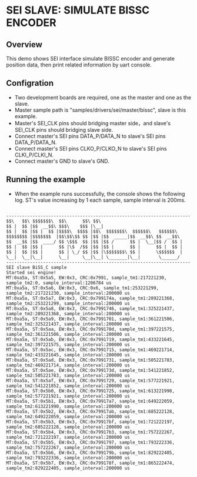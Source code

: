 # SEI SLAVE: SIMULATE BISSC ENCODER

## Overview

This demo shows SEI interface simulate BISSC encoder and generate position data, then print related information by uart console.

## Configration

- Two development boards are required, one as the master and one as the slave.
- Master sample path is "samples/drivers/sei/master/bissc", slave is this example.
- Master's SEI_CLK pins should bridging master side，and slave's SEI_CLK pins should bridging slave side.
- Connect master's SEI pins DATA_P/DATA_N to slave's SEI pins DATA_P/DATA_N.
- Connect master's SEI pins CLKO_P/CLKO_N to slave's SEI pins CLKI_P/CLKI_N.
- Connect master's GND to slave's GND.

## Running the example

- When the example runs successfully, the console shows the following log. ST's value increasing by 1 each sample, sample interval is 200ms.

```console

----------------------------------------------------------------------
$$\   $$\ $$$$$$$\  $$\      $$\ $$\
$$ |  $$ |$$  __$$\ $$$\    $$$ |\__|
$$ |  $$ |$$ |  $$ |$$$$\  $$$$ |$$\  $$$$$$$\  $$$$$$\   $$$$$$\
$$$$$$$$ |$$$$$$$  |$$\$$\$$ $$ |$$ |$$  _____|$$  __$$\ $$  __$$\
$$  __$$ |$$  ____/ $$ \$$$  $$ |$$ |$$ /      $$ |  \__|$$ /  $$ |
$$ |  $$ |$$ |      $$ |\$  /$$ |$$ |$$ |      $$ |      $$ |  $$ |
$$ |  $$ |$$ |      $$ | \_/ $$ |$$ |\$$$$$$$\ $$ |      \$$$$$$  |
\__|  \__|\__|      \__|     \__|\__| \_______|\__|       \______/
----------------------------------------------------------------------
SEI slave BiSS_C sample
Started sei engine!
MT:0xa5a, ST:0x5a5, EW:0x3, CRC:0x7991, sample_tm1:217221230, sample_tm2:0, sample_interval:1206784 us
MT:0xa5a, ST:0x5a6, EW:0x3, CRC:0x6, sample_tm1:253221299, sample_tm2:217221230, sample_interval:200000 us
MT:0xa5a, ST:0x5a7, EW:0x3, CRC:0x799174a, sample_tm1:289221368, sample_tm2:253221299, sample_interval:200000 us
MT:0xa5a, ST:0x5a8, EW:0x3, CRC:0x7991746, sample_tm1:325221437, sample_tm2:289221368, sample_interval:200000 us
MT:0xa5a, ST:0x5a9, EW:0x3, CRC:0x7991701, sample_tm1:361221506, sample_tm2:325221437, sample_interval:200000 us
MT:0xa5a, ST:0x5aa, EW:0x3, CRC:0x799170d, sample_tm1:397221575, sample_tm2:361221506, sample_interval:200000 us
MT:0xa5a, ST:0x5ab, EW:0x3, CRC:0x7991719, sample_tm1:433221645, sample_tm2:397221575, sample_interval:200000 us
MT:0xa5a, ST:0x5ac, EW:0x3, CRC:0x7991715, sample_tm1:469221714, sample_tm2:433221645, sample_interval:200000 us
MT:0xa5a, ST:0x5ad, EW:0x3, CRC:0x7991731, sample_tm1:505221783, sample_tm2:469221714, sample_interval:200000 us
MT:0xa5a, ST:0x5ae, EW:0x3, CRC:0x799173d, sample_tm1:541221852, sample_tm2:505221783, sample_interval:200000 us
MT:0xa5a, ST:0x5af, EW:0x3, CRC:0x7991729, sample_tm1:577221921, sample_tm2:541221852, sample_interval:200000 us
MT:0xa5a, ST:0x5b0, EW:0x3, CRC:0x7991725, sample_tm1:613221990, sample_tm2:577221921, sample_interval:200000 us
MT:0xa5a, ST:0x5b1, EW:0x3, CRC:0x79917a7, sample_tm1:649222059, sample_tm2:613221990, sample_interval:200000 us
MT:0xa5a, ST:0x5b2, EW:0x3, CRC:0x79917ab, sample_tm1:685222128, sample_tm2:649222059, sample_interval:200000 us
MT:0xa5a, ST:0x5b3, EW:0x3, CRC:0x79917bf, sample_tm1:721222197, sample_tm2:685222128, sample_interval:200000 us
MT:0xa5a, ST:0x5b4, EW:0x3, CRC:0x79917b3, sample_tm1:757222267, sample_tm2:721222197, sample_interval:200000 us
MT:0xa5a, ST:0x5b5, EW:0x3, CRC:0x7991797, sample_tm1:793222336, sample_tm2:757222267, sample_interval:200000 us
MT:0xa5a, ST:0x5b6, EW:0x3, CRC:0x799179b, sample_tm1:829222405, sample_tm2:793222336, sample_interval:200000 us
MT:0xa5a, ST:0x5b7, EW:0x3, CRC:0x799178f, sample_tm1:865222474, sample_tm2:829222405, sample_interval:200000 us


```

